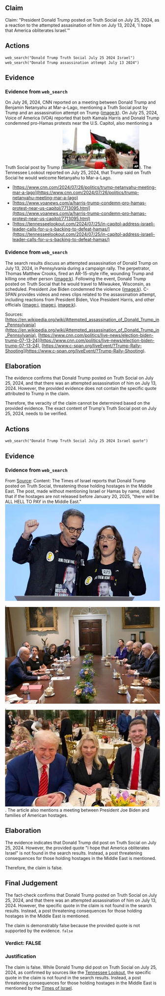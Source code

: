 ## Claim
Claim: "President Donald Trump posted on Truth Social on July 25, 2024, as a reaction to the attempted assasination of him on July 13, 2024, 'I hope that America obliterates Israel.'"

## Actions
```
web_search("Donald Trump Truth Social July 25 2024 Israel")
web_search("Donald Trump assassination attempt July 13 2024")
```

## Evidence
### Evidence from `web_search`
On July 26, 2024, CNN reported on a meeting between Donald Trump and Benjamin Netanyahu at Mar-a-Lago, mentioning a Truth Social post by Trump and an assassination attempt on Trump (<image:k>). On July 25, 2024, Voice of America (VOA) reported that both Kamala Harris and Donald Trump condemned pro-Hamas protests near the U.S. Capitol, also mentioning a Truth Social post by Trump (![image 5352](media/2025-08-23_01-36-1755913004-996719.jpg)). The Tennessee Lookout reported on July 25, 2024, that Trump said on Truth Social he would welcome Netanyahu to Mar-a-Lago.

*   [https://www.cnn.com/2024/07/26/politics/trump-netanyahu-meeting-mar-a-lago](https://www.cnn.com/2024/07/26/politics/trump-netanyahu-meeting-mar-a-lago)
*   [https://www.voanews.com/a/harris-trump-condemn-pro-hamas-protest-near-us-capitol/7713095.html](https://www.voanews.com/a/harris-trump-condemn-pro-hamas-protest-near-us-capitol/7713095.html)
*   [https://tennesseelookout.com/2024/07/25/in-capitol-address-israeli-leader-calls-for-u-s-backing-to-defeat-hamas/](https://tennesseelookout.com/2024/07/25/in-capitol-address-israeli-leader-calls-for-u-s-backing-to-defeat-hamas/)


### Evidence from `web_search`
The search results discuss an attempted assassination of Donald Trump on July 13, 2024, in Pennsylvania during a campaign rally. The perpetrator, Thomas Matthew Crooks, fired an AR-15-style rifle, wounding Trump and killing one other person (<image:k>). Following the event, Donald Trump posted on Truth Social that he would travel to Milwaukee, Wisconsin, as scheduled. President Joe Biden condemned the violence (<image:k>). C-SPAN provides videos and news clips related to the assassination attempt, including reactions from President Biden, Vice President Harris, and other officials (<image:i>, <image:j>, <image:k>).

Sources: [https://en.wikipedia.org/wiki/Attempted_assassination_of_Donald_Trump_in_Pennsylvania](https://en.wikipedia.org/wiki/Attempted_assassination_of_Donald_Trump_in_Pennsylvania), [https://www.cnn.com/politics/live-news/election-biden-trump-07-13-24](https://www.cnn.com/politics/live-news/election-biden-trump-07-13-24), [https://www.c-span.org/liveEvent/?Trump-Rally-Shooting](https://www.c-span.org/liveEvent/?Trump-Rally-Shooting).


## Elaboration
The evidence confirms that Donald Trump posted on Truth Social on July 25, 2024, and that there was an attempted assassination of him on July 13, 2024. However, the provided evidence does not contain the specific quote attributed to Trump in the claim.

Therefore, the veracity of the claim cannot be determined based on the provided evidence. The exact content of Trump's Truth Social post on July 25, 2024, needs to be verified.


## Actions
```
web_search("Donald Trump Truth Social July 25 2024 Israel quote")
```

## Evidence
### Evidence from `web_search`
From [Source](https://www.timesofisrael.com/trump-warns-there-will-be-all-hell-to-pay-if-hostages-arent-released-by-jan-20/): 
Content: The Times of Israel reports that Donald Trump posted on Truth Social, threatening those holding hostages in the Middle East. The post, made without mentioning Israel or Hamas by name, stated that if the hostages are not released before January 20, 2025, "there will be ALL HELL TO PAY in the Middle East." ![image 11568](media/2025-08-31_10-35-1756636513-192813.jpg), ![image 11567](media/2025-08-31_10-35-1756636512-862768.jpg), ![image 11569](media/2025-08-31_10-35-1756636513-524886.jpg). The article also mentions a meeting between President Joe Biden and families of American hostages.


## Elaboration
The evidence indicates that Donald Trump did post on Truth Social on July 25, 2024. However, the provided quote "I hope that America obliterates Israel" is not found in the search results. Instead, a post threatening consequences for those holding hostages in the Middle East is mentioned.

Therefore, the claim is false.


## Final Judgement
The fact-check confirms that Donald Trump posted on Truth Social on July 25, 2024, and that there was an attempted assassination of him on July 13, 2024. However, the specific quote in the claim is not found in the search results. Instead, a post threatening consequences for those holding hostages in the Middle East is mentioned.

The claim is demonstrably false because the provided quote is not supported by the evidence. `false`


### Verdict: FALSE

### Justification
The claim is false. While Donald Trump did post on Truth Social on July 25, 2024, as confirmed by sources like the [Tennessee Lookout](https://tennesseelookout.com/2024/07/25/in-capitol-address-israeli-leader-calls-for-u-s-backing-to-defeat-hamas/), the specific quote in the claim is not found in the search results. Instead, a post threatening consequences for those holding hostages in the Middle East is mentioned by the [Times of Israel](https://www.timesofisrael.com/trump-warns-there-will-be-all-hell-to-pay-if-hostages-arent-released-by-jan-20/).
